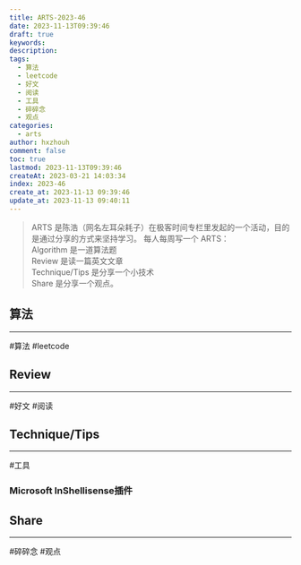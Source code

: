 ```yaml
---
title: ARTS-2023-46
date: 2023-11-13T09:39:46
draft: true
keywords: 
description: 
tags:
  - 算法
  - leetcode
  - 好文
  - 阅读
  - 工具
  - 碎碎念
  - 观点
categories:
  - arts
author: hxzhouh
comment: false
toc: true
lastmod: 2023-11-13T09:39:46
createAt: 2023-03-21 14:03:34
index: 2023-46
create_at: 2023-11-13 09:39:46
update_at: 2023-11-13 09:40:11
---
```


>ARTS 是陈浩（网名左耳朵耗子）在极客时间专栏里发起的一个活动，目的是通过分享的方式来坚持学习。 每人每周写一个 ARTS：  
>	Algorithm 是一道算法题  
>	Review 是读一篇英文文章  
>	Technique/Tips 是分享一个小技术  
>	Share 是分享一个观点。

<!-- more -->

## 算法
---
#算法 #leetcode


## Review
---
#好文 #阅读

## Technique/Tips
---
#工具  
###  Microsoft InShellisense插件

## Share
---
#碎碎念 #观点

